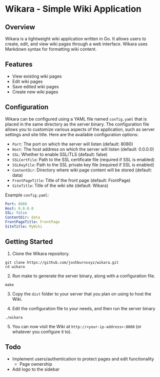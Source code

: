 # Wikara - Simple Wiki Application

## Overview
Wikara is a lightweight wiki application written in Go. It allows users to create, edit, and view wiki pages through a web interface. Wikara uses Markdown syntax for formatting wiki content.

## Features
- View existing wiki pages
- Edit wiki pages
- Save edited wiki pages
- Create new wiki pages

## Configuration
Wikara can be configured using a YAML file named `config.yaml` that is placed in the same directory as the server binary. The configuration file allows you to customize various aspects of the application, such as server settings and site title. Here are the available configuration options:

- `Port`: The port on which the server will listen (default: 8080)
- `Host`: The host address on which the server will listen (default: 0.0.0.0)
- `SSL`: Whether to enable SSL/TLS (default: false)
- `SSLCertFile`: Path to the SSL certificate file (required if SSL is enabled)
- `SSLKeyFile`: Path to the SSL private key file (required if SSL is enabled)
- `ContentDir`: Directory where wiki page content will be stored (default: data)
- `FrontPageTitle`: Title of the front page (default: FrontPage)
- `SiteTitle`: Title of the wiki site (default: Wikara)

Example `config.yaml`:
```yaml
Port: 8080
Host: 0.0.0.0
SSL: false
ContentDir: data
FrontPageTitle: FrontPage
SiteTitle: MyWiki
```

## Getting Started

1. Clone the Wikara repository.

``` console
git clone https://github.com/joshburnsxyz/wikara.git
cd wikara
```

2. Run make to generate the server binary, along with a configuration file.

``` console
make
```

3. Copy the `dist` folder to your server that you plan on using to host the Wiki.

4. Edit the configuration file to your needs, and then run the server binary

``` console
./wikara
```

5. You can now visit the Wiki at `http://<your-ip-address>:8080` (or whatever you configure it to).

## Todo

- Implement users/authentication to protect pages and edit functionality
	- Page ownership
- Add logo to the sidebar
